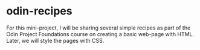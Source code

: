 # odin-recipes

For this mini-project, I will be sharing several simple recipes as part of the Odin Project Foundations course on creating a basic web-page with HTML. Later, we will style the pages with CSS.